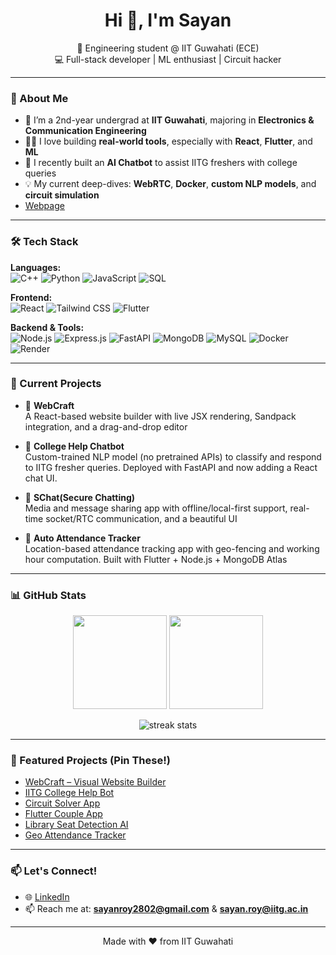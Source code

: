 <!-- Sayandir7's GitHub Profile README -->

<h1 align="center">Hi 👋, I'm Sayan</h1>
<p align="center">
  🌱 Engineering student @ IIT Guwahati (ECE)<br>
  💻 Full-stack developer | ML enthusiast | Circuit hacker<br>
</p>


---

### 🚀 About Me

- 🏫 I’m a 2nd-year undergrad at **IIT Guwahati**, majoring in **Electronics & Communication Engineering**
- 👨‍💻 I love building **real-world tools**, especially with **React**, **Flutter**, and **ML**
- 🤖 I recently built an **AI Chatbot** to assist IITG freshers with college queries
- 💡 My current deep-dives: **WebRTC**, **Docker**, **custom NLP models**, and **circuit simulation**
- [Webpage](https://sayanir7-portifolio.vercel.app/)


---

### 🛠️ Tech Stack

**Languages:**  
![C++](https://img.shields.io/badge/C++-00599C?style=flat&logo=c%2B%2B&logoColor=white)
![Python](https://img.shields.io/badge/Python-3776AB?style=flat&logo=python&logoColor=white)
![JavaScript](https://img.shields.io/badge/JavaScript-F7DF1E?style=flat&logo=javascript&logoColor=black)
![SQL](https://img.shields.io/badge/SQL-4479A1?style=flat&logo=postgresql&logoColor=white)

**Frontend:**  
![React](https://img.shields.io/badge/React-20232A?style=flat&logo=react)
![Tailwind CSS](https://img.shields.io/badge/Tailwind_CSS-38B2AC?style=flat&logo=tailwind-css)
![Flutter](https://img.shields.io/badge/Flutter-02569B?style=flat&logo=flutter)

**Backend & Tools:**  
![Node.js](https://img.shields.io/badge/Node.js-339933?style=flat&logo=node.js)
![Express.js](https://img.shields.io/badge/Express.js-000000?style=flat&logo=express)
![FastAPI](https://img.shields.io/badge/FastAPI-005571?style=flat&logo=fastapi)
![MongoDB](https://img.shields.io/badge/MongoDB-4EA94B?style=flat&logo=mongodb)
![MySQL](https://img.shields.io/badge/MySQL-005C84?style=flat&logo=mysql)
![Docker](https://img.shields.io/badge/Docker-2496ED?style=flat&logo=docker)
![Render](https://img.shields.io/badge/Render-46E3B7?style=flat&logo=render)

---

### 🧠 Current Projects

- 🔧 **WebCraft**  
  A React-based website builder with live JSX rendering, Sandpack integration, and a drag-and-drop editor

- 🤖 **College Help Chatbot**  
  Custom-trained NLP model (no pretrained APIs) to classify and respond to IITG fresher queries. Deployed with FastAPI and now adding a React chat UI.

- 📱 **SChat(Secure Chatting)**  
  Media and message sharing app with offline/local-first support, real-time socket/RTC communication, and a beautiful UI

- 📍 **Auto Attendance Tracker**  
  Location-based attendance tracking app with geo-fencing and working hour computation. Built with Flutter + Node.js + MongoDB Atlas

---

### 📊 GitHub Stats

<p align="center">
  <img src="https://github-readme-stats.vercel.app/api?username=sayanir7&show_icons=true&theme=tokyonight" height="150"/>
  <img src="https://github-readme-stats.vercel.app/api/top-langs/?username=sayanir7&layout=compact&theme=tokyonight" height="150"/>
</p>

<p align="center">
  <img src="https://github-readme-streak-stats.herokuapp.com/?user=sayanir7&theme=tokyonight" alt="streak stats"/>
</p>

---

### 📌 Featured Projects (Pin These!)

- [WebCraft – Visual Website Builder](https://github.com/sayanir7/webcraft)
- [IITG College Help Bot](https://github.com/sayanir7/college-bot)
- [Circuit Solver App](https://github.com/sayanir7/circuit-solver)
- [Flutter Couple App](https://github.com/sayanir7/couple-app)
- [Library Seat Detection AI](https://github.com/sayanir7/seat-detector)
- [Geo Attendance Tracker](https://github.com/sayanir7/attendance-tracker)

---

### 📫 Let's Connect!

- 🌐 [LinkedIn](https://linkedin.com/in/sayanir7)
- 📫 Reach me at: **sayanroy2802@gmail.com** & **sayan.roy@iitg.ac.in**

---

<p align="center">
  Made with ❤️ from IIT Guwahati
</p>
